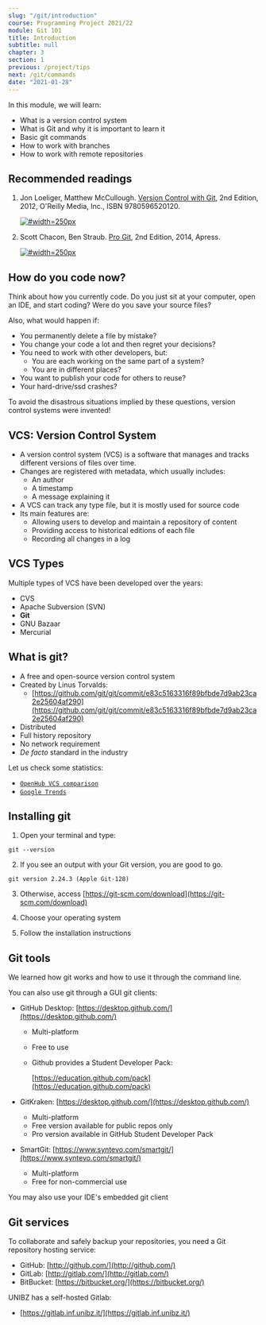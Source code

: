 ```yaml
---
slug: "/git/introduction"
course: Programming Project 2021/22
module: Git 101
title: Introduction
subtitle: null
chapter: 3
section: 1
previous: /project/tips
next: /git/commands
date: "2021-01-28"
---
```


In this module, we will learn:

- What is a version control system
- What is Git and why it is important to learn it
- Basic git commands
- How to work with branches
- How to work with remote repositories

## Recommended readings

1. Jon Loeliger, Matthew McCullough. [Version Control with Git](https://ubz-primo.hosted.exlibrisgroup.com/permalink/f/pok0fm/39UBZ_ALMA_DS51260607810001241), 2nd Edition, 2012, O'Reilly Media, Inc., ISBN 9780596520120.

   [![](https://images-na.ssl-images-amazon.com/images/I/51NrKTQmjgL._SX379_BO1,204,203,200_.jpg "#width=250px")](https://ubz-primo.hosted.exlibrisgroup.com/permalink/f/pok0fm/39UBZ_ALMA_DS51260607810001241)

2. Scott Chacon, Ben Straub. [Pro Git](https://git-scm.com/book/en/v2), 2nd Edition, 2014, Apress.

   [![](https://git-scm.com/images/progit2.png "#width=250px")](https://git-scm.com/book/en/v2)

## How do you code now?

Think about how you currently code. Do you just sit at your computer, open an IDE, and start coding?
Were do you save your source files?

Also, what would happen if:

- You permanently delete a file by mistake?
- You change your code a lot and then regret your decisions?
- You need to work with other developers, but:
  - You are each working on the same part of a system?
  - You are in different places?
- You want to publish your code for others to reuse?
- Your hard-drive/ssd crashes?

To avoid the disastrous situations implied by these questions, version control systems were invented!

## VCS: Version Control System

- A version control system (VCS) is a software that manages and tracks different versions of files over time.
- Changes are registered with metadata, which usually includes:
  - An author
  - A timestamp
  - A message explaining it
- A VCS can track any type file, but it is mostly used for source code
- Its main features are:
  - Allowing users to develop and maintain a repository of content
  - Providing access to historical editions of each file
  - Recording all changes in a log

## VCS Types

Multiple types of VCS have been developed over the years:

- CVS
- Apache Subversion (SVN)
- **Git**
- GNU Bazaar
- Mercurial

## What is git?

- A free and open-source version control system
- Created by Linus Torvalds:
  - [https://github.com/git/git/commit/e83c5163316f89bfbde7d9ab23ca2e25604af290](https://github.com/git/git/commit/e83c5163316f89bfbde7d9ab23ca2e25604af290)
- Distributed
- Full history repository
- No network requirement
- _De facto_ standard in the industry

Let us check some statistics:

- [`OpenHub VCS comparison`](https://www.openhub.net/repositories/compare)
- [`Google Trends`](https://trends.google.com/trends/explore?date=all&q=%2Fm%2F05vqwg,%2Fm%2F012ct9,%2Fm%2F08441_)

## Installing git

1. Open your terminal and type:

```
git --version
```

2. If you see an output with your Git version, you are good to go.

```
git version 2.24.3 (Apple Git-128)
```

3. Otherwise, access [https://git-scm.com/download](https://git-scm.com/download)

4. Choose your operating system

5. Follow the installation instructions

## Git tools

We learned how git works and how to use it through the command line.

You can also use git through a GUI git clients:

- GitHub Desktop: [https://desktop.github.com/](https://desktop.github.com/)

  - Multi-platform
  - Free to use
  - Github provides a Student Developer Pack:

    [https://education.github.com/pack](https://education.github.com/pack)

- GitKraken: [https://desktop.github.com/](https://desktop.github.com/)

  - Multi-platform
  - Free version available for public repos only
  - Pro version available in GitHub Student Developer Pack

- SmartGit: [https://www.syntevo.com/smartgit/](https://www.syntevo.com/smartgit/)
  - Multi-platform
  - Free for non-commercial use

You may also use your IDE's embedded git client

## Git services

To collaborate and safely backup your repositories, you need a Git repository hosting service:

- GitHub: [http://github.com/](http://github.com/)
- GitLab: [http://gitlab.com/](http://gitlab.com/)
- BitBucket: [https://bitbucket.org/](https://bitbucket.org/)

UNIBZ has a self-hosted Gitlab:

- [https://gitlab.inf.unibz.it/](https://gitlab.inf.unibz.it/)
